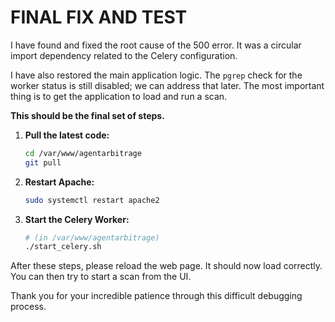 # FINAL FIX AND TEST

I have found and fixed the root cause of the 500 error. It was a circular import dependency related to the Celery configuration.

I have also restored the main application logic. The `pgrep` check for the worker status is still disabled; we can address that later. The most important thing is to get the application to load and run a scan.

**This should be the final set of steps.**

1.  **Pull the latest code:**
    ```bash
    cd /var/www/agentarbitrage
    git pull
    ```

2.  **Restart Apache:**
    ```bash
    sudo systemctl restart apache2
    ```

3.  **Start the Celery Worker:**
    ```bash
    # (in /var/www/agentarbitrage)
    ./start_celery.sh
    ```

After these steps, please reload the web page. It should now load correctly. You can then try to start a scan from the UI.

Thank you for your incredible patience through this difficult debugging process.
